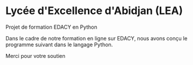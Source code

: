# Lycée d'Excellence d'Abidjan (LEA)
Projet de formation EDACY en Python

Dans le cadre de notre formation en ligne sur EDACY, nous avons conçu le programme suivant dans le langage Python.

Merci pour votre soutien
